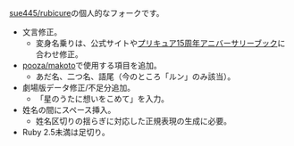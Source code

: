 [sue445/rubicure](https://github.com/sue445/rubicure)の個人的なフォークです。

- 文言修正。
  - 変身名乗りは、公式サイトや[プリキュア15周年アニバーサリーブック](https://www.amazon.co.jp/Febri%E7%89%B9%E5%88%A5%E5%8F%B7-%E3%83%97%E3%83%AA%E3%82%AD%E3%83%A5%E3%82%A215%E5%91%A8%E5%B9%B4%E3%82%A2%E3%83%8B%E3%83%90%E3%83%BC%E3%82%B5%E3%83%AA%E3%83%BC%E3%83%96%E3%83%83%E3%82%AF-Febri%E7%B7%A8%E9%9B%86%E9%83%A8%E3%83%BB%E7%B7%A8/dp/B07G22S46J?language=ja_JP)に合わせ修正。
- [pooza/makoto](https://github.com/pooza/makoto)で使用する項目を追加。
  - あだ名、二つ名、語尾（今のところ「ルン」のみ該当）。
- 劇場版データ修正/不足分追加。
  - 「星のうたに想いをこめて」を入力。
- 姓名の間にスペース挿入。
  - 姓名区切りの揺らぎに対応した正規表現の生成に必要。
- Ruby 2.5未満は足切り。
